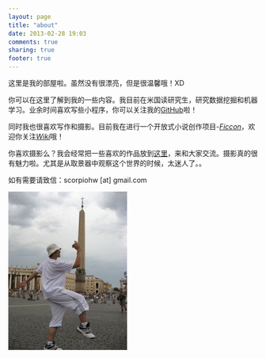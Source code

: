 ```yaml
---
layout: page
title: "about"
date: 2013-02-28 19:03
comments: true
sharing: true
footer: true
---
```

这里是我的部屋啦。虽然没有很漂亮，但是很温馨哦！XD

你可以在这里了解到我的一些内容。我目前在米国读研究生，研究数据挖掘和机器学习。业余时间喜欢写些小程序，你可以关注我的[GitHub](https://github.com/scorpiohw)啦！

同时我也很喜欢写作和摄影。目前我在进行一个开放式小说创作项目-[*Ficcon*](https://github.com/scorpiohw/Ficcon)，欢迎你关注[*Wiki*](http://ficcon.wikia.com/wiki/Main_Page)哦！

你喜欢摄影么？我会经常把一些喜欢的作品放到[这里](http://takihiko.tuchong.com)，来和大家交流。摄影真的很有魅力啦。尤其是从取景器中观察这个世界的时候，太迷人了。。

如有需要请致信：scorpiohw [at] gmail.com

![照片吼！](./head.jpg)
